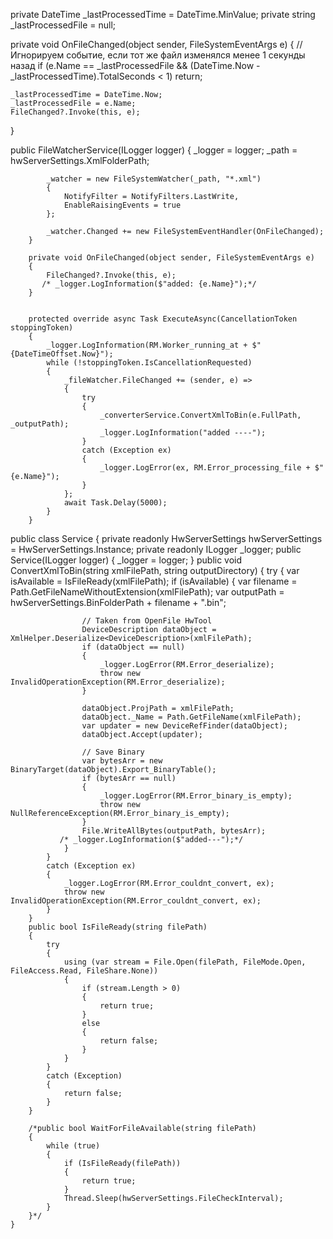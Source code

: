 private DateTime _lastProcessedTime = DateTime.MinValue;
private string _lastProcessedFile = null;

private void OnFileChanged(object sender, FileSystemEventArgs e)
{
    // Игнорируем событие, если тот же файл изменялся менее 1 секунды назад
    if (e.Name == _lastProcessedFile && (DateTime.Now - _lastProcessedTime).TotalSeconds < 1)
        return;

    _lastProcessedTime = DateTime.Now;
    _lastProcessedFile = e.Name;
    FileChanged?.Invoke(this, e);
}


public FileWatcherService(ILogger<FileWatcherService> logger)
        {
            _logger = logger;
            _path = hwServerSettings.XmlFolderPath;

            _watcher = new FileSystemWatcher(_path, "*.xml")
            {
                NotifyFilter = NotifyFilters.LastWrite,
                EnableRaisingEvents = true
            };

            _watcher.Changed += new FileSystemEventHandler(OnFileChanged);
        }

        private void OnFileChanged(object sender, FileSystemEventArgs e)
        {
            FileChanged?.Invoke(this, e);
           /* _logger.LogInformation($"added: {e.Name}");*/
        }


        protected override async Task ExecuteAsync(CancellationToken stoppingToken)
        {
            _logger.LogInformation(RM.Worker_running_at + $" {DateTimeOffset.Now}");
            while (!stoppingToken.IsCancellationRequested)
            {
                _fileWatcher.FileChanged += (sender, e) =>
                {
                    try
                    {
                        _converterService.ConvertXmlToBin(e.FullPath, _outputPath);
                        _logger.LogInformation("added ----");
                    }
                    catch (Exception ex)
                    {
                        _logger.LogError(ex, RM.Error_processing_file + $" {e.Name}");
                    }
                };
                await Task.Delay(5000);
            }
        }


public class Service
    {
        private readonly HwServerSettings hwServerSettings = HwServerSettings.Instance;
        private readonly ILogger<Service> _logger;
        public Service(ILogger<Service> logger)
        {
            _logger = logger;
        }
        public void ConvertXmlToBin(string xmlFilePath, string outputDirectory)
        {
            try
            {
                var isAvailable = IsFileReady(xmlFilePath);
                if (isAvailable)
                {
                    var filename = Path.GetFileNameWithoutExtension(xmlFilePath);
                    var outputPath = hwServerSettings.BinFolderPath + filename + ".bin";

                    // Taken from OpenFile HwTool
                    DeviceDescription dataObject = XmlHelper.Deserialize<DeviceDescription>(xmlFilePath); 
                    if (dataObject == null)
                    {
                        _logger.LogError(RM.Error_deserialize);
                        throw new InvalidOperationException(RM.Error_deserialize);
                    }

                    dataObject.ProjPath = xmlFilePath;
                    dataObject._Name = Path.GetFileName(xmlFilePath);
                    var updater = new DeviceRefFinder(dataObject);
                    dataObject.Accept(updater);

                    // Save Binary
                    var bytesArr = new BinaryTarget(dataObject).Export_BinaryTable();
                    if (bytesArr == null)
                    {
                        _logger.LogError(RM.Error_binary_is_empty);
                        throw new NullReferenceException(RM.Error_binary_is_empty);
                    }
                    File.WriteAllBytes(outputPath, bytesArr);
               /* _logger.LogInformation($"added---");*/
                }
            }
            catch (Exception ex)
            {
                _logger.LogError(RM.Error_couldnt_convert, ex);
                throw new InvalidOperationException(RM.Error_couldnt_convert, ex);
            }       
        }
        public bool IsFileReady(string filePath)
        {
            try
            {
                using (var stream = File.Open(filePath, FileMode.Open, FileAccess.Read, FileShare.None))
                {
                    if (stream.Length > 0)
                    {
                        return true;
                    }
                    else
                    {
                        return false;
                    }
                }
            }
            catch (Exception)
            {
                return false;
            }
        }

        /*public bool WaitForFileAvailable(string filePath)
        {
            while (true)
            {
                if (IsFileReady(filePath))
                {
                    return true;
                }
                Thread.Sleep(hwServerSettings.FileCheckInterval);
            }
        }*/
    }
